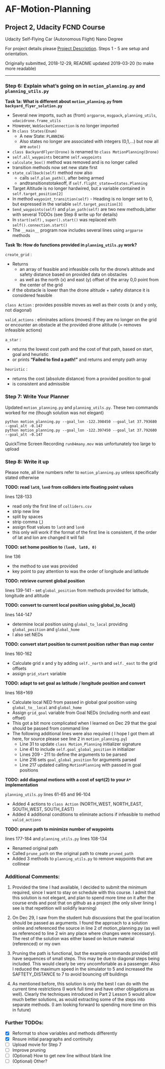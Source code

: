 # AF-Motion-Planning 
## Project 2, Udacity FCND Course 
Udacity Self-Flying Car (Autonomous Flight) Nano Degree  

For project details please [Project Description](https://github.com/udacity/FCND-Motion-Planning). Steps 1 - 5 are setup and orientation.

Originally submitted, 2018-12-29, README updated 2019-03-20 (to make more readable)
____

### Step 6: Explain what’s going on in `motion_planning.py` and `planning_utils.py`

**Task 1a: What is different about `motion_planning.py` from `backyard_flyer_solution.py`**
- Several new imports, such as (from) `argparse`, `msgpack`, `planning_utils`, `udacidrone.frame_utils`
- However, `WebSocketConnection` is no longer imported
- In `class States(Enum)`
     - A new State: `PLANNING`
     - Also states no longer are associated with integers (0,1,...) but now all are `auto()`
- `class BackyardFlyer(Drone)` is renamed to `class MotionPlanning(Drone)`
- `self.all_waypoints` became `self.waypoints`
- `calculate_box()` method was removed and is no longer called
- transition methods now set new state first
- `state_callback(self)` method now also
     - calls `self.plan_path()`, after being armed
     - andtransitionstotakeoff, if `self.flight_state==States.Planning`
- Target Altitude is no longer hardwired, but a variable contained in `self.target_position[2]`
- In method `waypoint_transition(self)` - Heading is no longer set to 0, but expressed in the variable `self.target_position[3]`
- `Send_waypoints(self)` and `plan_path(self)` are two new methods,latter with several TODOs (see Step 8 write up for details)
- In `start(self)` , `super().start()` was replaced with `self().connection.start()`
- The `__main__` program now includes several lines using `argparse` methods

**Task 1b: How do functions provided in `planning_utils.py` work?**

`create_grid` :
- Returns
     - an array of feasible and infeasible cells for the drone’s altitude and safety distance based on provided data on obstacles
     - as well as the north (x) and east (y) offset of the array 0,0 point from the center of the grid
- if the obstacle is lower than the drone altitude + safety distance it is considered feasible 

`class Action` : provides possible moves as well as their costs (x and y only, not diagonal)

`valid_actions` : eliminates actions (moves) if they are no longer on the grid or encounter an obstacle at the provided drone altitude (= removes infeasible actions)

`a_star` :
- returns the lowest cost path and the cost of that path, based on start, goal and heuristic
- or prints **“Failed to find a path!”** and returns and empty path array

`heuristic` :
- returns the cost (absolute distance) from a provided position to goal
- is consistent and admissible


### Step 7: Write Your Planner

Updated `motion_planning.py` and `planning_utils.py`. These two commands worked for me (though solution was not elegant)
```
python motion_planning.py --goal_lon -122.398450 --goal_lat 37.793680 --goal_alt -0.147 
python motion_planning.py --goal_lon -122.397450 --goal_lat 37.792680 --goal_alt -0.147
```
QuickTime Screen Recording `run04many.mov` was unfortunately too large to upload

### Step 8: Write it up

Please note, all line numbers refer to `motion_planning.py` unless specifically stated otherwise

**TODO: read `lat0`, `lon0` from colliders into floating point values**

lines 128-133
- read only the first line of `colliders.csv`
- strip new line
- split by spaces
- strip comma (,)
- assign float values to `lat0` and `lon0`
- this only will work if the format of the first line is consistent, if the order of lat and lon are changed
it will fail

**TODO: set home position to `(lon0, lat0, 0)`**

line 136
- the method to use was provided
- key point to pay attention to was the order of longitude and latitude 

**TODO: retrieve current global position**

lines 139-141 - set `global_position` from methods provided for latitude, longitude and altitude

**TODO: convert to current local position using global_to_local()**

lines 144-147
- determine local position using `global_to_local` providing `global_position` and
`global_home`
- I also set NEDs

**TODO: convert start position to current position rather than map center**

lines 160-162
- Calculate grid x and y by adding `self._north` and `self._east` to the grid offsets
- assign `grid_start` variable

**TODO: adapt to set goal as latitude / longitude position and convert**

lines 168+169
- Calculate local NED from passed in global goal position using `global_to__local` and `global_home`
- Assign `grid_goal` variable from Goal NEDs (including north and east offset)
- This got a bit more complicated when I learned on Dec 29 that the goal should be passed from
command line
- The following additional lines were also required ( I hope I got them all here, for source please see
line 2 in `motion_planning.py`)
     - Line 31 to update `class Motion_Planning` initializer signature
     - Line 41 to include `self.goal_global_position` in initializer
     - Lines 209 - 211 to define the arguments to be parsed
     - Line 216 sets `goal_global_position` for arguments parsed
     - Line 217 updated calling `MotionPlanning` with passed in goal positions

**TODO: add diagonal motions with a cost of sqrt(2) to your `A*` implementation**

`planning_utils.py` lines 61-65 and 96-104
- Added 4 actions to `class Action` (NORTH_WEST, NORTH_EAST, SOUTH_WEST, SOUTH_EAST)
- Added 4 additional conditions to eliminate actions if infeasible to method `valid_actions`

**TODO: prune path to minimize number of waypoints**

lines 177-184 and `planning_utils.py` lines 108-134
- Renamed original path
- Called `prune_path` on the original path to create `pruned_path`
- Added 3 methods to `planning_utils.py` to remove waypoints that are collinear

### Additional Comments:

1. Provided the time I had available, I decided to submit the minimum required, since I want to stay on schedule with this course. I admit that this solution is not elegant, and plan to spend more time on it after the course ends and post that on github as a project (the only silver lining I see is that repetition will solidify learning)

2. On Dec 29, I saw from the student hub discussions that the goal location should be passed as arguments. I found the approach to a solution online and referenced the source in line 2 of motion_planning.py (as well as referenced to line 2 win any place where changes were necessary). The rest of the solution was either based on lecture material (referenced) or my own

3. Pruning the path is functional, but the example commands provided still have sequences of small steps. This may be due to diagonal steps being included. This would clearly be very uncomfortable as a passenger. Also I reduced the maximum speed in the simulator to 5 and increased the SAFTETY_DISTANCE to 7 to avoid bouncing off buildings

4. As mentioned before, this solution is only the best I can do with the current time restrictions (I work full time and have other obligations as well). Clearly the techniques introduced in Part 2 Lesson 5 would allow much better solutions, as would extracting some of the steps into separate methods. (I am looking forward to spending more time on this in future)


### Further TODOs:

- [x] Reformat to show variables and methods differently
- [x] Rnsure initial paragraphs and continuity 
- [ ] Upload movie for Step 7
- [ ] Improve pruning
- [ ] (Optional) How to get new line without blank line
- [ ] \(Optional) Other?
